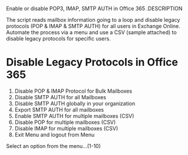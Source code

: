 Enable or disable POP3, IMAP, SMTP AUTH in Office 365
.DESCRIPTION 

The script reads mailbox information going to a loop and disable legacy protocols (POP & IMAP & SMTP AUTH) for all users in Exchange Online. Automate the process via a menu and use a CSV (sample attached) to disable legacy protocols for specific users.  

Disable Legacy Protocols in Office 365  
======================================= 
     
 1. Disable POP & IMAP Protocol for Bulk Mailboxes              
 2. Disable SMTP AUTH for all Mailboxes  
 3. Disable SMTP AUTH globally in your organization
 4. Export SMTP AUTH for all mailboxes
 5. Enable SMTP AUTH for multiple mailboxes (CSV)
 6. Disable POP for multiple mailboxes (CSV)
 7. Disable IMAP for multiple mailboxes (CSV)
10. Exit Menu and logout from Menu 


Select an option from the menu...(1-10)
